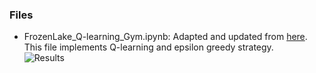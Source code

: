 ### Files
* FrozenLake_Q-learning_Gym.ipynb: Adapted and updated from [here](https://github.com/simoninithomas/Deep_reinforcement_learning_Course/blob/master/Q%20learning/FrozenLake/Q%20Learning%20with%20FrozenLake.ipynb). This file implements Q-learning and epsilon greedy strategy.<br>
![Results](https://github.com/supersjgk/Reinforcement_Learning/assets/75927878/bc812086-1ca0-4914-a519-9863c3a84892)
